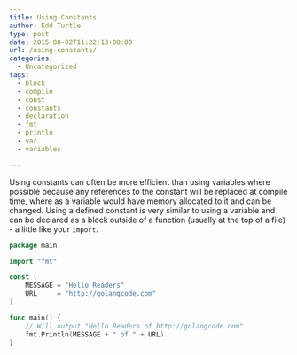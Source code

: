 ```yaml
---
title: Using Constants
author: Edd Turtle
type: post
date: 2015-08-02T11:22:13+00:00
url: /using-constants/
categories:
  - Uncategorized
tags:
  - block
  - compile
  - const
  - constants
  - declaration
  - fmt
  - println
  - var
  - variables

---
```

Using constants can often be more efficient than using variables where possible because any references to the constant will be replaced at compile time, where as a variable would have memory allocated to it and can be changed. Using a defined constant is very similar to using a variable and can be declared as a block outside of a function (usually at the top of a file) - a little like your `import`.

```go
package main

import "fmt"

const (
    MESSAGE = "Hello Readers"
    URL     = "http://golangcode.com"
)

func main() {
    // Will output "Hello Readers of http://golangcode.com"
    fmt.Println(MESSAGE + " of " + URL)
}
```